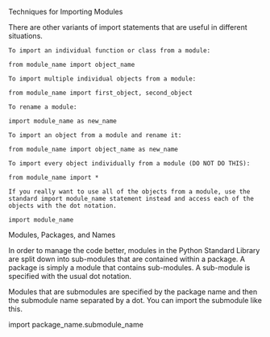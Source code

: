 Techniques for Importing Modules

There are other variants of import statements that are useful in different situations.

    To import an individual function or class from a module:

    from module_name import object_name

    To import multiple individual objects from a module:

    from module_name import first_object, second_object

    To rename a module:

    import module_name as new_name

    To import an object from a module and rename it:

    from module_name import object_name as new_name

    To import every object individually from a module (DO NOT DO THIS):

    from module_name import *

    If you really want to use all of the objects from a module, use the standard import module_name statement instead and access each of the objects with the dot notation.

    import module_name

Modules, Packages, and Names

In order to manage the code better, modules in the Python Standard Library are split down into sub-modules that are contained within a package. A package is simply a module that contains sub-modules. A sub-module is specified with the usual dot notation.

Modules that are submodules are specified by the package name and then the submodule name separated by a dot. You can import the submodule like this.

import package_name.submodule_name


